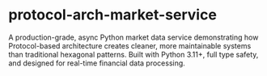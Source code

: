 # protocol-arch-market-service
A production-grade, async Python market data service demonstrating how Protocol-based architecture creates cleaner, more maintainable systems than traditional hexagonal patterns. Built with Python 3.11+, full type safety, and designed for real-time financial data processing.

